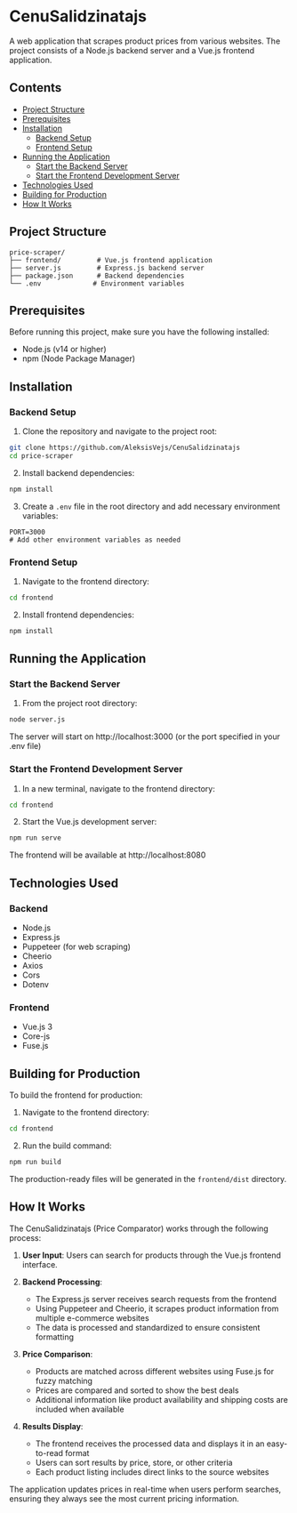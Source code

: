 # CenuSalidzinatajs

A web application that scrapes product prices from various websites. The project consists of a Node.js backend server and a Vue.js frontend application.

## Contents
- [Project Structure](#project-structure)
- [Prerequisites](#prerequisites)
- [Installation](#installation)
  - [Backend Setup](#backend-setup)
  - [Frontend Setup](#frontend-setup)
- [Running the Application](#running-the-application)
  - [Start the Backend Server](#start-the-backend-server)
  - [Start the Frontend Development Server](#start-the-frontend-development-server)
- [Technologies Used](#technologies-used)
- [Building for Production](#building-for-production)
- [How It Works](#how-it-works)

## Project Structure

```
price-scraper/
├── frontend/         # Vue.js frontend application
├── server.js         # Express.js backend server
├── package.json      # Backend dependencies
└── .env             # Environment variables
```

## Prerequisites

Before running this project, make sure you have the following installed:
- Node.js (v14 or higher)
- npm (Node Package Manager)

## Installation

### Backend Setup

1. Clone the repository and navigate to the project root:
```bash
git clone https://github.com/AleksisVejs/CenuSalidzinatajs
cd price-scraper
```

2. Install backend dependencies:
```bash
npm install
```

3. Create a `.env` file in the root directory and add necessary environment variables:
```
PORT=3000
# Add other environment variables as needed
```

### Frontend Setup

1. Navigate to the frontend directory:
```bash
cd frontend
```

2. Install frontend dependencies:
```bash
npm install
```

## Running the Application

### Start the Backend Server

1. From the project root directory:
```bash
node server.js
```
The server will start on http://localhost:3000 (or the port specified in your .env file)

### Start the Frontend Development Server

1. In a new terminal, navigate to the frontend directory:
```bash
cd frontend
```

2. Start the Vue.js development server:
```bash
npm run serve
```
The frontend will be available at http://localhost:8080

## Technologies Used

### Backend
- Node.js
- Express.js
- Puppeteer (for web scraping)
- Cheerio
- Axios
- Cors
- Dotenv

### Frontend
- Vue.js 3
- Core-js
- Fuse.js

## Building for Production

To build the frontend for production:

1. Navigate to the frontend directory:
```bash
cd frontend
```

2. Run the build command:
```bash
npm run build
```

The production-ready files will be generated in the `frontend/dist` directory. 

## How It Works

The CenuSalidzinatajs (Price Comparator) works through the following process:

1. **User Input**: Users can search for products through the Vue.js frontend interface.

2. **Backend Processing**:
   - The Express.js server receives search requests from the frontend
   - Using Puppeteer and Cheerio, it scrapes product information from multiple e-commerce websites
   - The data is processed and standardized to ensure consistent formatting

3. **Price Comparison**:
   - Products are matched across different websites using Fuse.js for fuzzy matching
   - Prices are compared and sorted to show the best deals
   - Additional information like product availability and shipping costs are included when available

4. **Results Display**:
   - The frontend receives the processed data and displays it in an easy-to-read format
   - Users can sort results by price, store, or other criteria
   - Each product listing includes direct links to the source websites

The application updates prices in real-time when users perform searches, ensuring they always see the most current pricing information. 